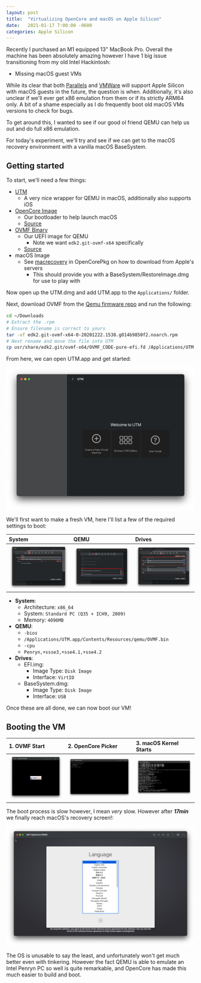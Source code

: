 ```yaml
---
layout: post
title:  "Virtualizing OpenCore and macOS on Apple Silicon"
date:   2021-01-17 7:00:00 -0600
categories: Apple Silicon
---
```


Recently I purchased an M1 equipped 13" MacBook Pro. Overall the machine has been absolutely amazing however I have 1 big issue transitioning from my old Intel Hackintosh:

* Missing macOS guest VMs

While its clear that both [Parallels](https://www.parallels.com/) and [VMWare](https://www.vmware.com) will support Apple Silicon with macOS guests in the future, the question is when. Additionally, it's also unclear if we'll ever get x86 emulation from them or if its strictly ARM64 only. A bit of a shame especially as I do frequently boot old macOS VMs versions to check for bugs.

To get around this, I wanted to see if our good ol friend QEMU can help us out and do full x86 emulation.

For today's experiment, we'll try and see if we can get to the macOS recovery environment with a vanilla macOS BaseSystem.

## Getting started

To start, we'll need a few things:

* [UTM](https://github.com/utmapp/UTM/releases)
  * A very nice wrapper for QEMU in macOS, additionally also supports iOS
* [OpenCore Image](https://github.com/khronokernel/khronokernel.github.io/blob/master/Binaries/EFI.img.zip?raw=true)
  * Our bootloader to help launch macOS
  * [Source](https://github.com/acidanthera/OpenCorePkg/releases)
* [OVMF Binary](https://www.kraxel.org/repos/jenkins/edk2/)
  * Our UEFI image for QEMU
    * Note we want `edk2.git-ovmf-x64` specifically
  * [Source](https://github.com/tianocore/edk2/tree/master/OvmfPkg)
* macOS Image
  * See [macrecovery](https://github.com/acidanthera/OpenCorePkg/tree/master/Utilities/macrecovery) in OpenCorePkg on how to download from Apple's servers
    * This should provide you with a BaseSystem/RestoreImage.dmg for use to play with

Now open up the UTM.dmg and add UTM.app to the `Applications/` folder.

Next, download OVMF from the [Qemu firmware repo](https://www.kraxel.org/repos/jenkins/edk2/) and run the following:

```sh
cd ~/Downloads
# Extract the .rpm
# Ensure filename is correct to yours
tar -xf edk2.git-ovmf-x64-0-20201222.1538.g014b9850f2.noarch.rpm
# Next rename and move the file into UTM
cp usr/share/edk2.git/ovmf-x64/OVMF_CODE-pure-efi.fd /Applications/UTM.app/Contents/Resources/qemu/OVMF.bin
```

From here, we can open UTM.app and get started:

![](/images/posts/UTM-Start.png)

We'll first want to make a fresh VM, here I'll list a few of the required settings to boot:

| System | QEMU | Drives |
| :--- | :--- | :--- |
| ![](/images/posts/2021-01-17-QEMU-AS/UTM-Settings-System.png) | ![](/images/posts/2021-01-17-QEMU-AS/UTM-Settings-QEMU.png) | ![](/images/posts/2021-01-17-QEMU-AS/UTM-Settings-Drives.png) |

* **System**:
  * Architecture: `x86_64`
  * System: `Standard PC (Q35 + ICH9, 2009)`
  * Memory: `4096MB`
* **QEMU**:
  * `-bios`
  * `/Applications/UTM.app/Contents/Resources/qemu/OVMF.bin`
  * `-cpu`
  * `Penryn,+ssse3,+sse4.1,+sse4.2`
* **Drives**:
  * EFI.img:
    * Image Type: `Disk Image`
	* Interface: `VirtIO`
  * BaseSystem.dmg:
    * Image Type: `Disk Image`
	* Interface: `USB`

Once these are all done, we can now boot our VM!

## Booting the VM

| 1. OVMF Start | 2. OpenCore Picker | 3. macOS Kernel Starts |
| :--- | :--- | :--- |
| ![](/images/posts/2021-01-17-QEMU-AS/OVMF-Start.png) | ![](/images/posts/2021-01-17-QEMU-AS/OpenCore-Picker.png) | ![](/images/posts/2021-01-17-QEMU-AS/Mojave-Kernel.png) |

The boot process is slow however, I mean *very* slow. However after ***17min*** we finally reach macOS's recovery screen!:

![](/images/posts/2021-01-17-QEMU-AS/Mojave-Language.png)

The OS is unusable to say the least, and unfortunately won't get much better even with tinkering. However the fact QEMU is able to emulate an Intel Penryn PC so well is quite remarkable, and OpenCore has made this much easier to build and boot.
